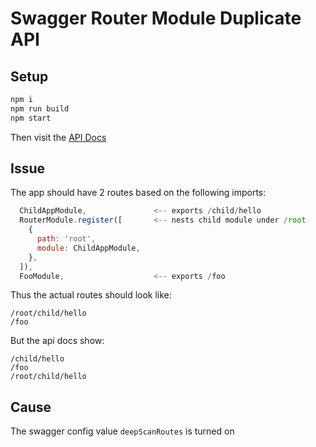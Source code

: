 # Swagger Router Module Duplicate API

## Setup

```bash
npm i
npm run build
npm start
```

Then visit the [API Docs](http://localhost:3000/api/)

## Issue

The app should have 2 routes based on the following imports:

```js
  ChildAppModule,               <-- exports /child/hello
  RouterModule.register([       <-- nests child module under /root
    {
      path: 'root',
      module: ChildAppModule,
    },
  ]),
  FooModule,                    <-- exports /foo
```

Thus the actual routes should look like:

```
/root/child/hello
/foo
```

But the api docs show:

```
/child/hello
/foo
/root/child/hello
```

## Cause

The swagger config value `deepScanRoutes` is turned on
